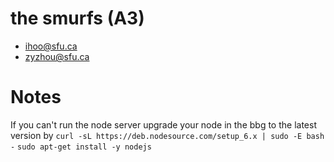 # the smurfs (A3)
- ihoo@sfu.ca
- zyzhou@sfu.ca

# Notes
If you can't run the node server upgrade your node in the bbg to the latest version by 
``curl -sL https://deb.nodesource.com/setup_6.x | sudo -E bash -``
``sudo apt-get install -y nodejs``